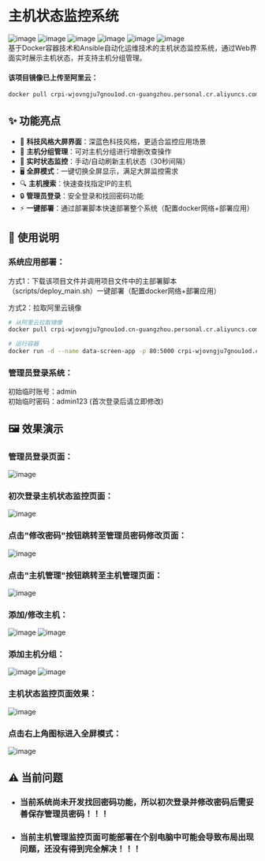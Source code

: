 # 主机状态监控系统
![image](https://img.shields.io/badge/Windows-blue.svg)  ![image](https://img.shields.io/badge/ubuntu:20.04-blue.svg)  ![image](https://img.shields.io/badge/Docker-blue.svg)  ![image](https://img.shields.io/badge/Ansibler-blue.svg)  ![image](https://img.shields.io/badge/Shell-blue.svg)  ![image](https://img.shields.io/badge/Python-blue.svg)  
基于Docker容器技术和Ansible自动化运维技术的主机状态监控系统，通过Web界面实时展示主机状态，并支持主机分组管理。

#### 该项目镜像已上传至阿里云：  
```bash
docker pull crpi-wjovngju7gnou1od.cn-guangzhou.personal.cr.aliyuncs.com/hupeiye/data-screen:latest
```

## ✨ 功能亮点
- 🌌 **科技风格大屏界面**：深蓝色科技风格，更适合监控应用场景
- 🔧 **主机分组管理**：可对主机分组进行增删改查操作
- 🔄 **实时状态监控**：手动/自动刷新主机状态（30秒间隔）
- 🖥️ **全屏模式**：一键切换全屏显示，满足大屏监控需求
- 🔍 **主机搜索**：快速查找指定IP的主机
- 🔒 **管理员登录**：安全登录和找回密码功能
- ⚡ **一键部署**：通过部署脚本快速部署整个系统（配置docker网络+部署应用）

## 📖 使用说明
### 系统应用部署：
  
  方式1：下载该项目文件并调用项目文件中的主部署脚本（scripts/deploy_main.sh）一键部署（配置docker网络+部署应用）
  
  方式2：拉取阿里云镜像
```bash
# 从阿里云拉取镜像
docker pull crpi-wjovngju7gnou1od.cn-guangzhou.personal.cr.aliyuncs.com/hupeiye/data-screen:latest

# 运行容器
docker run -d --name data-screen-app -p 80:5000 crpi-wjovngju7gnou1od.cn-guangzhou.personal.cr.aliyuncs.com/hupeiye/data-screen
```

### 管理员登录系统：
    
  初始临时账号：admin  
  初始临时密码：admin123 (首次登录后请立即修改)  

## 🖼️ 效果演示
### 管理员登录页面：
![image](https://github.com/Secret1006/data-screen/blob/master/images/1.png)
### 初次登录主机状态监控页面：
![image](https://github.com/Secret1006/data-screen/blob/master/images/2.png)
### 点击"修改密码"按钮跳转至管理员密码修改页面：
![image](https://github.com/Secret1006/data-screen/blob/master/images/3.png)
### 点击"主机管理"按钮跳转至主机管理页面：
![image](https://github.com/Secret1006/data-screen/blob/master/images/4.png)
### 添加/修改主机：
![image](https://github.com/Secret1006/data-screen/blob/master/images/5.png)
![image](https://github.com/Secret1006/data-screen/blob/master/images/7.png)
### 添加主机分组：
![image](https://github.com/Secret1006/data-screen/blob/master/images/12.png)
![image](https://github.com/Secret1006/data-screen/blob/master/images/13.png)
### 主机状态监控页面效果：
![image](https://github.com/Secret1006/data-screen/blob/master/images/10.png)
### 点击右上角图标进入全屏模式：
![image](https://github.com/Secret1006/data-screen/blob/master/images/11.png)  

## ⚠️ 当前问题
- ### 当前系统尚未开发找回密码功能，所以初次登录并修改密码后需妥善保存管理员密码！！！
- ### 当前主机管理监控页面可能部署在个别电脑中可能会导致布局出现问题，还没有得到完全解决！！！
